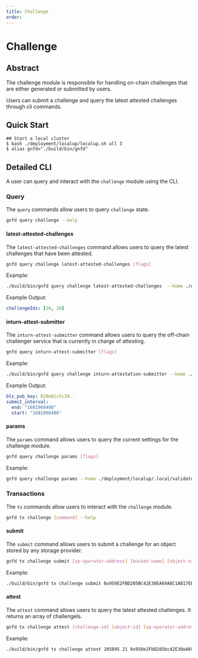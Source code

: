 ```yaml
---
title: Challenge
order:
---
```


# Challenge

## Abstract
The challenge module is responsible for handling on-chain challenges that are either generated or submitted by users.

Users can submit a challenge and query the latest attested challenges through cli commands.

## Quick Start

```shell
## Start a local cluster
$ bash ./deployment/localup/localup.sh all 3
$ alias gnfd="./build/bin/gnfd"
```

## Detailed CLI

A user can query and interact with the `challenge` module using the CLI.

### Query

The `query` commands allow users to query `challenge` state.

```sh
gnfd query challenge --help
```

#### latest-attested-challenges  


The `latest-attested-challenges` command allows users to query the latest challenges that have been attested.

```sh
gnfd query challenge latest-attested-challenges [flags]
```

Example:

```sh
./build/bin/gnfd query challenge latest-attested-challenges  --home ./deployment/localup/.local/validator0  --node http://localhost:26750
```

Example Output:

```yml
challengeIds: [10, 30]
```

#### inturn-attest-submitter

The `inturn-attest-submitter` command allows users to query the off-chain challenger service that is currently in charge of attesting.   

```sh
gnfd query inturn-attest-submitter [flags]
```

Example:

```sh
./build/bin/gnfd query challenge inturn-attestation-submitter --home ./deployment/localup/.local/validator0  --node http://localhost:26750
```

Example Output:

```yml
bls_pub_key: 828e81c5c39..
submit_interval:
  end: "1681960490"
  start: "1681960480"
```

#### params

The `params` command allows users to query the current settings for the challenge module.  

```sh
gnfd query challenge params [flags] 
```

Example:

```sh
gnfd query challenge params --home ./deployment/localup/.local/validator0  --node http://localhost:26750
```

### Transactions

The `tx` commands allow users to interact with the `challenge` module.

```sh
gnfd tx challenge [command] --help
```

#### submit

The `submit` command allows users to submit a challenge for an object stored by any storage provider.

```sh
gnfd tx challenge submit [sp-operator-address] [bucket-name] [object-name] [random-index] [segment-index] [flags]
```

Example:

```sh
./build/bin/gnfd tx challenge submit 0x950E2FBD285BC42E30EA69A8C1AB17EEDC70C447 ch69bd3t tq true 0 --home ./deployment/localup/.local/validator0 --keyring-backend test   --node http://localhost:26750 -b block --from validator0
```

#### attest

The `attest` command allows users to query the latest attested challenges. It returns an array of challengeIs.  

```sh
gnfd tx challenge attest [challenge-id] [object-id] [sp-operator-address] [vote-result] [challenger-address] [vote-validator-set] [vote-agg-signature] [flags]
```

Example:

```sh
./build/bin/gnfd tx challenge attest 205895 21 0x950e2FbD285bc42E30eA69A8C1Ab17eEDC70C447 1 ""  1,0,0,0 a955a414bf982f5a67883c97cbec88ab06dfcdce255ee36e927c4c4fd416f74d39a2c812a3ffb8bac37c2269a589973810799fefe1d5ea8ecd6a4158165b85bd6f24339320eb1c85aa5f4e908c97a966865962928272474d11092031f48c9e7c --home ./deployment/localup/.local/validator0 --keyring-backend test --node http://localhost:26750 -b block --from validator0
```